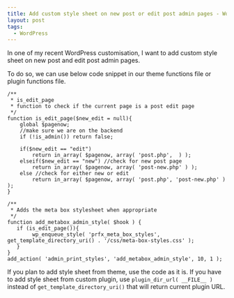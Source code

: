 ```yaml
---
title: Add custom style sheet on new post or edit post admin pages - WordPress
layout: post
tags:
  - WordPress
---
```


In one of my recent WordPress customisation, I want to add custom style sheet on  new post and edit post admin pages.

To do so, we can use below code snippet in our theme functions file or plugin functions file.

	/**
	 * is_edit_page 
	 * function to check if the current page is a post edit page
	 */
	function is_edit_page($new_edit = null){
		global $pagenow;
		//make sure we are on the backend
		if (!is_admin()) return false;

		if($new_edit == "edit")
			return in_array( $pagenow, array( 'post.php',  ) );
		elseif($new_edit == "new") //check for new post page
			return in_array( $pagenow, array( 'post-new.php' ) );
		else //check for either new or edit
			return in_array( $pagenow, array( 'post.php', 'post-new.php' ) );
	}

	/**
	 * Adds the meta box stylesheet when appropriate
	 */
	function add_metabox_admin_style( $hook ) {
	   if (is_edit_page()){ 
			wp_enqueue_style( 'prfx_meta_box_styles', get_template_directory_uri() . '/css/meta-box-styles.css' );
	   }
	}
	add_action( 'admin_print_styles', 'add_metabox_admin_style', 10, 1 );


If you plan to add style sheet from theme, use the code as it is. If you have to add style sheet from custom plugin, use `plugin_dir_url( __FILE__ )` instead of `get_template_directory_uri()` that will return current plugin URL.
